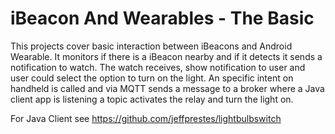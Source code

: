 # iBeacon And Wearables - The Basic
This projects cover basic interaction between iBeacons and Android Wearable.
It monitors if there is a iBeacon nearby and if it detects it sends a notification to watch.
The watch receives, show notification to user and user could select the option to turn on the light.
An specific intent on handheld is called and via MQTT sends a message to a broker where a Java client app is listening a topic 
activates the relay and turn the light on.

For Java Client see https://github.com/jeffprestes/lightbulbswitch
